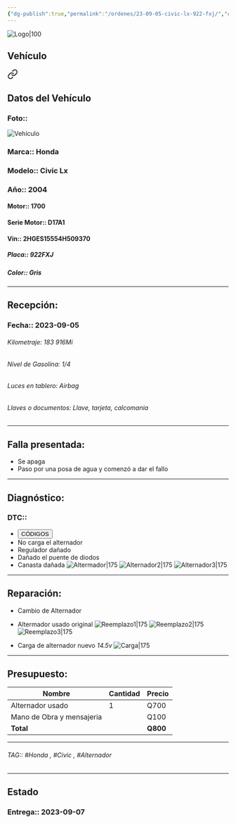```yaml
---
{"dg-publish":true,"permalink":"/ordenes/23-09-05-civic-lx-922-fxj/","created":"","updated":""}
---
```


![Logo|100](http://drive.google.com/uc?export=view&id=137fl3TIZ0-PU8b-Pt0bsjclwHub_u78G)

## Vehículo

<div class="transclusion internal-embed is-loaded"><a class="markdown-embed-link" href="/vehiculos/honda/civic-lx-922-fxj/#datos-del-vehiculo" aria-label="Open link"><svg xmlns="http://www.w3.org/2000/svg" width="24" height="24" viewBox="0 0 24 24" fill="none" stroke="currentColor" stroke-width="2" stroke-linecap="round" stroke-linejoin="round" class="svg-icon lucide-link"><path d="M10 13a5 5 0 0 0 7.54.54l3-3a5 5 0 0 0-7.07-7.07l-1.72 1.71"></path><path d="M14 11a5 5 0 0 0-7.54-.54l-3 3a5 5 0 0 0 7.07 7.07l1.71-1.71"></path></svg></a><div class="markdown-embed">



## Datos del Vehículo 
### Foto:: 
![Vehículo](http://drive.google.com/uc?export=view&id=1MzA3HwAvhL1pxcc8CoQAJbRCQJIw3Lf-)

### Marca:: Honda
### Modelo:: Civic Lx
### Año:: 2004
#### Motor:: 1700
#### Serie Motor:: D17A1
#### Vin:: 2HGES15554H509370
##### Placa:: 922FXJ
##### Color:: Gris
---


</div></div>


## Recepción:
### Fecha:: 2023-09-05

###### Kilometraje: 183 916Mi
###### Nivel de Gasolina: 1/4
###### Luces en tablero: Airbag
###### Llaves o documentos: Llave, tarjeta, calcomania

---

## Falla presentada:
- Se apaga
- Paso por una posa de agua y comenzó a dar el fallo 


---

## Diagnóstico:
### DTC:: 

- <a href="http"><button class="btn success">CÓDIGOS</button></a>
- No carga el alternador 
- Regulador dañado 
- Dañado el puente de diodos 
- Canasta dañada 
	![Altermador|175](http://drive.google.com/uc?export=view&id=1Ndbf8j9sC27Tjz3QhRkCCJtwXNe7XHzi)
	![Alternador2|175](http://drive.google.com/uc?export=view&id=1Nhu-Tp5ZyBK_dIHsWyyyOXZLq4Ec71T8)
	![Alternador3|175](http://drive.google.com/uc?export=view&id=1Nk6YL9NRcfiC84zr95jFiu1xA1RlvX58)
	

---
## Reparación:
- Cambio de Alternador 
- Altermador usado original 
	![Reemplazo1|175](http://drive.google.com/uc?export=view&id=1NPjWAighAbm3hmvzGrfGRO_-Z2fB_wSQ)
	![Reemplazo2|175](http://drive.google.com/uc?export=view&id=1NQWZf_9i0SEkUn_uOSjDDLj2yR9qAcox)
	![Reemplazo3|175](http://drive.google.com/uc?export=view&id=1NPhIDdAJRyKEK8xS8sKjzBg_OS3rTA9K)

- Carga de alternador nuevo *14.5v*
	![Carga|175](http://drive.google.com/uc?export=view&id=1ODUIiwRAkMe0uFVcvbGCorh4BijPsYf9)
---

## Presupuesto:

| Nombre          | Cantidad | Precio |
| --------------- | -------- | ------ |
| Alternador usado | 1        | Q700   |
| Mano de Obra  y mensajeria  |          | Q100   |
|        **Total**         |          |    **Q800**    |

---

###### TAG:: #Honda , #Civic , #Alternador

---

## Estado

### Entrega:: 2023-09-07